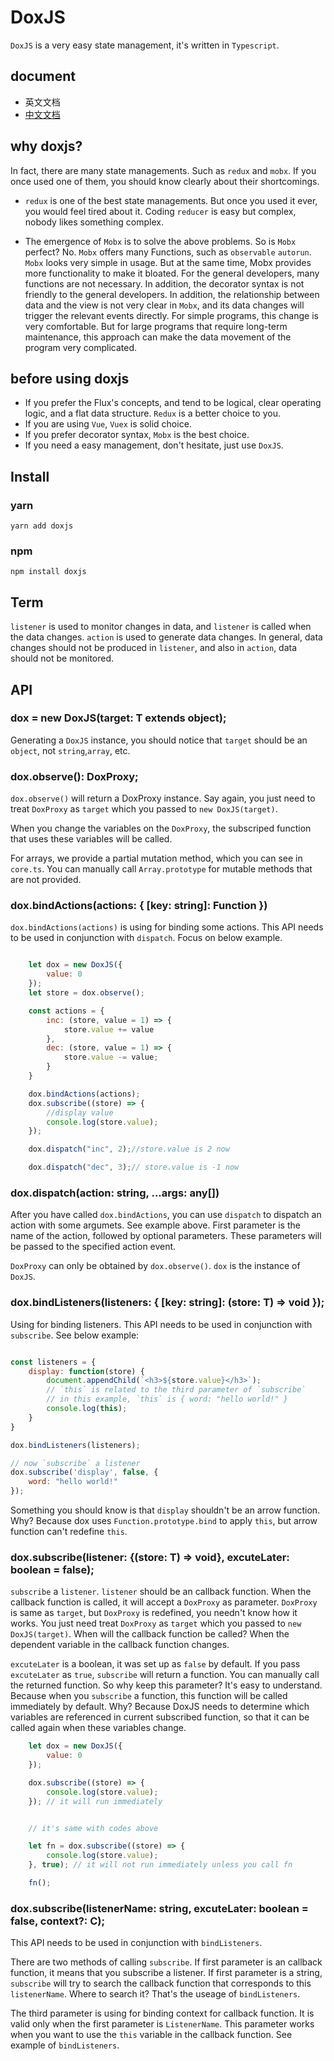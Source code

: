 # DoxJS

`DoxJS` is a very easy state management, it's written in `Typescript`.

## document

* 英文文档
* [中文文档](https://github.com/doxjs/doxjs/blob/master/README_CN.md)

## why doxjs?

In fact, there are many state managements. Such as `redux` and `mobx`. If you once used one of them, you should know clearly about their shortcomings.

* `redux` is one of the best state managements. But once you used it ever, you would feel tired about it. Coding `reducer` is easy but complex, nobody likes something complex.

* The emergence of `Mobx` is to solve the above problems. So is `Mobx` perfect? No. `Mobx` offers many Functions, such as `observable` `autorun`. `Mobx` looks very simple in usage. But at the same time, Mobx provides more functionality to make it bloated. For the general developers, many functions are not necessary. In addition,  the decorator syntax  is not friendly to the general developers. In addition, the relationship between data and the view is not very clear in `Mobx`, and its data changes will trigger the relevant events directly. For simple programs, this change is very comfortable. But for large programs that require long-term maintenance, this approach can make the data movement of the program very complicated.

## before using doxjs

* If you prefer the Flux's concepts, and tend to be logical, clear operating logic, and a flat data structure. `Redux` is a better choice to you.
* If you are using `Vue`, `Vuex` is solid choice.
* If you prefer decorator syntax, `Mobx` is the best choice.
* If you need a easy management, don't hesitate, just use `DoxJS`.

## Install

### yarn

```shell
yarn add doxjs
```

### npm
```shell
npm install doxjs
```

## Term

`listener` is used to monitor changes in data, and `listener` is called when the data changes. `action` is used to generate data changes. In general, data changes should not be produced in `listener`, and also in `action`, data should not be monitored.

## API

### dox = new DoxJS<T>(target: T extends object);

Generating a `DoxJS` instance, you should notice that  `target` should be an `object`, not `string`,`array`, etc.

### dox.observe(): DoxProxy;

`dox.observe()` will return a DoxProxy instance. Say again, you just need to treat `DoxProxy` as `target` which you passed to `new DoxJS(target)`.

When you change the variables on the `DoxProxy`, the subscriped function that uses these variables will be called.

For arrays, we provide a partial mutation method, which you can see in `core.ts`. You can manually call `Array.prototype` for mutable methods that are not provided.


### dox.bindActions(actions: { [key: string]: Function })

`dox.bindActions(actions)` is using for binding some actions. This API needs to be used in conjunction with `dispatch`. Focus on below example.
```js

    let dox = new DoxJS({
        value: 0
    });
    let store = dox.observe();

    const actions = {
        inc: (store, value = 1) => {
            store.value += value
        },
        dec: (store, value = 1) => {
            store.value -= value;
        }
    }

    dox.bindActions(actions);
    dox.subscribe((store) => {
        //display value
        console.log(store.value);
    });

    dox.dispatch("inc", 2);//store.value is 2 now

    dox.dispatch("dec", 3);// store.value is -1 now

```

### dox.dispatch(action: string, ...args: any[])

After you have called `dox.bindActions`, you can use `dispatch` to dispatch an action with some argumets. See example above. First parameter is the name of the action, followed by optional parameters. These parameters will be passed to the specified action event.

`DoxProxy` can only be obtained by `dox.observe()`. `dox` is the instance of `DoxJS`.


### dox.bindListeners(listeners: { [key: string]: (store: T) => void });

Using for binding listeners. This API needs to be used in conjunction with `subscribe`. See below example:
```js

const listeners = {
    display: function(store) {
        document.appendChild(`<h3>${store.value}</h3>`);
        // `this` is related to the third parameter of `subscribe`
        // in this example, `this` is { word: "hello world!" }
        console.log(this);
    }
}

dox.bindListeners(listeners);

// now `subscribe` a listener
dox.subscribe('display', false, {
    word: "hello world!"
});

```
Something you should know is that `display` shouldn't be an arrow function. Why? Because dox uses `Function.prototype.bind` to apply `this`, but arrow function can't redefine `this`.


### dox.subscribe(listener: {(store: T) => void}, excuteLater: boolean = false);

`subscribe` a `listener`. `listener` should be an callback function. When the callback function is called, it will accept a `DoxProxy` as parameter. `DoxProxy` is same as `target`, but `DoxProxy` is redefined, you needn't know how it works. You just need treat `DoxProxy` as `target` which you passed to `new DoxJS(target)`. When will the callback function be called? When the dependent variable in the callback function changes.

`excuteLater` is a boolean, it was set up as `false` by default. If you pass `excuteLater` as `true`, `subscribe` will return a function. You can manually call the returned function. So why keep this parameter? It's easy to understand. Because when you `subscribe` a function, this function will be called immediately by default. Why? Because DoxJS needs to determine which variables are referenced in current subscribed function, so that it can be called again when these variables change.

```js
    let dox = new DoxJS({
        value: 0
    });

    dox.subscribe((store) => {
        console.log(store.value);
    }); // it will run immediately


    // it's same with codes above

    let fn = dox.subscribe((store) => {
        console.log(store.value);
    }, true); // it will not run immediately unless you call fn

    fn();

```


### dox.subscribe<C>(listenerName: string, excuteLater: boolean = false, context?: C);

This API needs to be used in conjunction with `bindListeners`.

There are two methods of calling `subscribe`. If first parameter is an callback function, it means that you subscribe a listener. If first parameter is a string, `subscribe` will try to search the callback function that corresponds to this `listenerName`. Where to search it? That's the useage of `bindListeners`.

The third parameter is using for binding context for callback function. It is valid only when the first parameter is `ListenerName`. This parameter works when you want to use the `this` variable in the callback function. See example of `bindListeners`.
